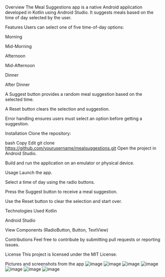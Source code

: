 Overview
The Meal Suggestions app is a native Android application developed in Kotlin using Android Studio. It suggests meals based on the time of day selected by the user.

Features
Users can select one of five time-of-day options:

Morning

Mid-Morning

Afternoon

Mid-Afternoon

Dinner

After Dinner

A Suggest button provides a random meal suggestion based on the selected time.

A Reset button clears the selection and suggestion.

Error handling ensures users must select an option before getting a suggestion.

Installation
Clone the repository:

bash
Copy
Edit
git clone https://github.com/yourusername/mealsuggestions.git
Open the project in Android Studio.

Build and run the application on an emulator or physical device.

Usage
Launch the app.

Select a time of day using the radio buttons.

Press the Suggest button to receive a meal suggestion.

Use the Reset button to clear the selection and start over.

Technologies Used
Kotlin

Android Studio

View Components (RadioButton, Button, TextView)

Contributions
Feel free to contribute by submitting pull requests or reporting issues.

License
This project is licensed under the MIT License.

Pictures and screenshots from the app
![image](https://github.com/user-attachments/assets/cf33acbe-5879-4bc1-a073-249e9e92db42)
![image](https://github.com/user-attachments/assets/1a90d40d-cea2-4c81-8b57-53c334ae5a62)
![image](https://github.com/user-attachments/assets/5ce61333-c5c2-466b-8ba9-6912934826a1)
![image](https://github.com/user-attachments/assets/9b6e50a8-c120-4207-9a80-f5270a095cd4)
![image](https://github.com/user-attachments/assets/ed3fa9ad-c9c3-41eb-bfdf-f7953ce3be43)
![image](https://github.com/user-attachments/assets/10b0c2d4-2da4-4cbd-bced-ea25fa171842)
![image](https://github.com/user-attachments/assets/34dcdf50-a224-4d69-ba34-e5b436625e3c)









